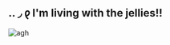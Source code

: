## .. ◞ 𐑞 I'm living with the jellies!! 

![agh](https://i.postimg.cc/4y5yzjpP/Tumblr-l-21494822757896.png) 
